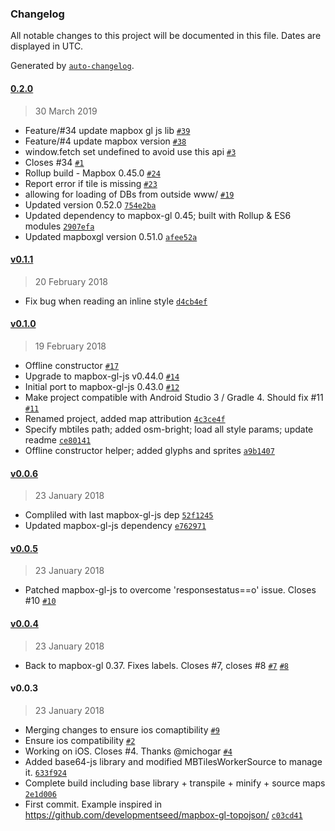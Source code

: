 ### Changelog

All notable changes to this project will be documented in this file. Dates are displayed in UTC.

Generated by [`auto-changelog`](https://github.com/CookPete/auto-changelog).

#### [0.2.0](https://github.com/oscarfonts/mapbox-gl-cordova-offline/compare/v0.1.1...0.2.0)

> 30 March 2019

- Feature/#34 update mapbox gl js lib [`#39`](https://github.com/oscarfonts/mapbox-gl-cordova-offline/pull/39)
- Feature/#4 update mapbox version [`#38`](https://github.com/oscarfonts/mapbox-gl-cordova-offline/pull/38)
-  window.fetch set undefined to avoid use this api [`#3`](https://github.com/oscarfonts/mapbox-gl-cordova-offline/pull/3)
- Closes #34  [`#1`](https://github.com/oscarfonts/mapbox-gl-cordova-offline/pull/1)
- Rollup build - Mapbox 0.45.0 [`#24`](https://github.com/oscarfonts/mapbox-gl-cordova-offline/pull/24)
- Report error if tile is missing [`#23`](https://github.com/oscarfonts/mapbox-gl-cordova-offline/pull/23)
- allowing for loading of DBs from outside www/ [`#19`](https://github.com/oscarfonts/mapbox-gl-cordova-offline/pull/19)
- Updated version 0.52.0 [`754e2ba`](https://github.com/oscarfonts/mapbox-gl-cordova-offline/commit/754e2ba3d99e5436a1e46421acc3c80c9428aecf)
- Updated dependency to mapbox-gl 0.45; built with Rollup & ES6 modules [`2907efa`](https://github.com/oscarfonts/mapbox-gl-cordova-offline/commit/2907efa9d046fbc13acc8660d9ea424bd5c885a0)
- Updated mapboxgl version 0.51.0 [`afee52a`](https://github.com/oscarfonts/mapbox-gl-cordova-offline/commit/afee52a2feed235c7ff0903af9d624d07a03518f)

#### [v0.1.1](https://github.com/oscarfonts/mapbox-gl-cordova-offline/compare/v0.1.0...v0.1.1)

> 20 February 2018

- Fix bug when reading an inline style [`d4cb4ef`](https://github.com/oscarfonts/mapbox-gl-cordova-offline/commit/d4cb4ef4c41ccca08a71494397150bf93ffe36a3)

#### [v0.1.0](https://github.com/oscarfonts/mapbox-gl-cordova-offline/compare/v0.0.6...v0.1.0)

> 19 February 2018

- Offline constructor [`#17`](https://github.com/oscarfonts/mapbox-gl-cordova-offline/pull/17)
- Upgrade to mapbox-gl-js v0.44.0 [`#14`](https://github.com/oscarfonts/mapbox-gl-cordova-offline/pull/14)
- Initial port to mapbox-gl-js 0.43.0 [`#12`](https://github.com/oscarfonts/mapbox-gl-cordova-offline/pull/12)
- Make project compatible with Android Studio 3 / Gradle 4. Should fix #11 [`#11`](https://github.com/oscarfonts/mapbox-gl-cordova-offline/issues/11)
- Renamed project, added map attribution [`4c3ce4f`](https://github.com/oscarfonts/mapbox-gl-cordova-offline/commit/4c3ce4f8f4e45b7e49c514363769a57ba71999d6)
- Specify mbtiles path; added osm-bright; load all style params; update readme [`ce80141`](https://github.com/oscarfonts/mapbox-gl-cordova-offline/commit/ce801417e0f4aa00bd9fc9540c7e050926f7fe03)
- Offline constructor helper; added glyphs and sprites [`a9b1407`](https://github.com/oscarfonts/mapbox-gl-cordova-offline/commit/a9b14074e85da965fde93c3191d3fffd2ad96702)

#### [v0.0.6](https://github.com/oscarfonts/mapbox-gl-cordova-offline/compare/v0.0.5...v0.0.6)

> 23 January 2018

- Compliled with last mapbox-gl-js dep [`52f1245`](https://github.com/oscarfonts/mapbox-gl-cordova-offline/commit/52f1245cf62b5228f2e7c20f08788e43a5b73023)
- Updated mapbox-gl-js dependency [`e762971`](https://github.com/oscarfonts/mapbox-gl-cordova-offline/commit/e762971da351d3b672628084185df8733d450a39)

#### [v0.0.5](https://github.com/oscarfonts/mapbox-gl-cordova-offline/compare/v0.0.4...v0.0.5)

> 23 January 2018

- Patched mapbox-gl-js to overcome 'responsestatus==o' issue. Closes #10 [`#10`](https://github.com/oscarfonts/mapbox-gl-cordova-offline/issues/10)

#### [v0.0.4](https://github.com/oscarfonts/mapbox-gl-cordova-offline/compare/v0.0.3...v0.0.4)

> 23 January 2018

- Back to mapbox-gl 0.37. Fixes labels. Closes #7, closes #8 [`#7`](https://github.com/oscarfonts/mapbox-gl-cordova-offline/issues/7) [`#8`](https://github.com/oscarfonts/mapbox-gl-cordova-offline/issues/8)

#### v0.0.3

> 23 January 2018

- Merging changes to ensure ios comaptibility [`#9`](https://github.com/oscarfonts/mapbox-gl-cordova-offline/pull/9)
- Ensure ios compatibility [`#2`](https://github.com/oscarfonts/mapbox-gl-cordova-offline/pull/2)
- Working on iOS. Closes #4. Thanks @michogar [`#4`](https://github.com/oscarfonts/mapbox-gl-cordova-offline/issues/4)
- Added base64-js library and modified MBTilesWorkerSource to manage it. [`633f924`](https://github.com/oscarfonts/mapbox-gl-cordova-offline/commit/633f92481244b3a2f8b04caa80b76c6ee1ad61dc)
- Complete build including base library + transpile + minify + source maps [`2e1d006`](https://github.com/oscarfonts/mapbox-gl-cordova-offline/commit/2e1d0066be182a1f25741268c03e51ce1d1a2a1b)
- First commit. Example inspired in https://github.com/developmentseed/mapbox-gl-topojson/ [`c03cd41`](https://github.com/oscarfonts/mapbox-gl-cordova-offline/commit/c03cd410e58d3674b89aa5be3b0632f63885263f)
